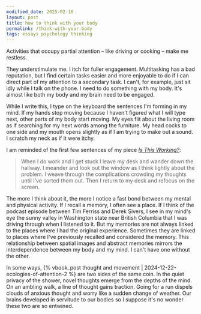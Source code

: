 ```yaml
---
modified_date: 2025-02-10
layout: post
title: how to think with your body
permalink: /think-with-your-body
tags: essays psychology thinking
---
```


Activities that occupy partial attention – like driving or cooking – make me restless.
<!--more-->
They understimulate me.
I itch for fuller engagement.
Multitasking has a bad reputation, but I find certain tasks easier and more enjoyable to do if I can direct part of my attention to a secondary task.
I can't, for example, just sit idly while I talk on the phone.
I need to do something with my body.
It's almost like both my body and my brain need to be engaged.

While I write this, I type on the keyboard the sentences I'm forming in my mind.
If my hands stop moving because I haven't figured what I will type next, other parts of my body start moving.
My eyes flit about the living room as if searching for my next words among the furniture.
My head cocks to one side and my mouth opens slightly as if I am trying to make out a sound.
I scratch my neck as if it were itchy.

I am reminded of the first few sentences of my piece [_Is This Working?_](https://okjuan.medium.com/is-this-working-d3e75f4e204):
> When I do work and I get stuck I leave my desk and wander down the hallway.
> I meander and look out the window as I think lightly about the problem.
> I weave through the complications crowding my thoughts until I’ve sorted them out.
> Then I return to my desk and refocus on the screen.

The more I think about it, the more I notice a fast bond between my mental and physical activity.
If I recall a memory, I often see a place.
If I think of the podcast episode between Tim Ferriss and Derek Sivers, I see in my mind's eye the sunny valley in Washington state near British Columbia that I was driving through when I listened to it.
But my memories are not always linked to the places where I had the original experience.
Sometimes they are linked to places where I've previously recalled and considered the memory.
This relationship between spatial images and abstract memories mirrors the interdependence between my body and my mind.
I can't have one without the other.

In some ways, {% vbook_post thought and movement | 2024-12-22-ecologies-of-attention-2 %} are two sides of the same coin.
In the quiet privacy of the shower, novel thoughts emerge from the depths of the mind.
On an ambling walk, a line of thought gains traction.
Going for a run dispels clouds of anxious thought and worry like a sudden change of weather.
Our brains developed in servitude to our bodies so I suppose it's no wonder these two are so entwined.
